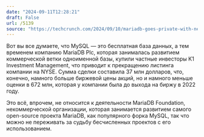 ```yaml
---
date: "2024-09-11T12:28:21"
draft: False
url: /5139
source: "https://techcrunch.com/2024/09/10/mariadb-goes-private-with-new-ceo-as-k1-closes-acquisition/"
---
```


Вот вы все думаете, что MySQL — это бесплатная база данных, а тем временем компанию MariaDB Plc, которая занималась развитием коммерческой ветки одноименной базы, купили частные инвесторы K1 Investment Management, что приводит к прекращению листинга компании на NYSE. Сумма сделки составила 37 млн долларов, что, конечно, намного больше биржевой цены акций, но и намного меньше оценки в 672 млн, которая у компании была до выхода на биржу в 2022 году.

Это всё, впрочем, не относится к деятельности MariaDB Foundation, некоммерческой организации, которая занимается развитием самого open-source проекта MariaDB, как популярного форка MySQL, так что можно не переживать за судьбу бесчисленных проектов с его использованием.

